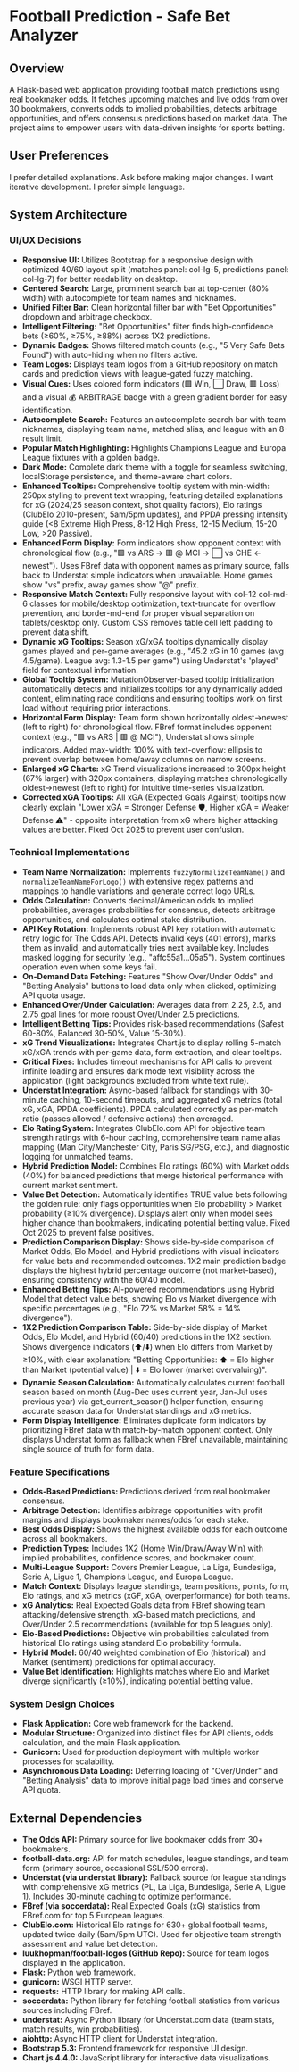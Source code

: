 # Football Prediction - Safe Bet Analyzer

## Overview
A Flask-based web application providing football match predictions using real bookmaker odds. It fetches upcoming matches and live odds from over 30 bookmakers, converts odds to implied probabilities, detects arbitrage opportunities, and offers consensus predictions based on market data. The project aims to empower users with data-driven insights for sports betting.

## User Preferences
I prefer detailed explanations. Ask before making major changes. I want iterative development. I prefer simple language.

## System Architecture

### UI/UX Decisions
- **Responsive UI:** Utilizes Bootstrap for a responsive design with optimized 40/60 layout split (matches panel: col-lg-5, predictions panel: col-lg-7) for better readability on desktop.
- **Centered Search:** Large, prominent search bar at top-center (80% width) with autocomplete for team names and nicknames.
- **Unified Filter Bar:** Clean horizontal filter bar with "Bet Opportunities" dropdown and arbitrage checkbox.
- **Intelligent Filtering:** "Bet Opportunities" filter finds high-confidence bets (≥60%, ≥75%, ≥88%) across 1X2 predictions.
- **Dynamic Badges:** Shows filtered match counts (e.g., "5 Very Safe Bets Found") with auto-hiding when no filters active.
- **Team Logos:** Displays team logos from a GitHub repository on match cards and prediction views with league-gated fuzzy matching.
- **Visual Cues:** Uses colored form indicators (🟩 Win, ⬜ Draw, 🟥 Loss) and a visual 💰 ARBITRAGE badge with a green gradient border for easy identification.
- **Autocomplete Search:** Features an autocomplete search bar with team nicknames, displaying team name, matched alias, and league with an 8-result limit.
- **Popular Match Highlighting:** Highlights Champions League and Europa League fixtures with a golden badge.
- **Dark Mode:** Complete dark theme with a toggle for seamless switching, localStorage persistence, and theme-aware chart colors.
- **Enhanced Tooltips:** Comprehensive tooltip system with min-width: 250px styling to prevent text wrapping, featuring detailed explanations for xG (2024/25 season context, shot quality factors), Elo ratings (ClubElo 2010-present, 5am/5pm updates), and PPDA pressing intensity guide (<8 Extreme High Press, 8-12 High Press, 12-15 Medium, 15-20 Low, >20 Passive).
- **Enhanced Form Display:** Form indicators show opponent context with chronological flow (e.g., "🟩 vs ARS → 🟥 @ MCI → ⬜ vs CHE ← newest"). Uses FBref data with opponent names as primary source, falls back to Understat simple indicators when unavailable. Home games show "vs" prefix, away games show "@" prefix.
- **Responsive Match Context:** Fully responsive layout with col-12 col-md-6 classes for mobile/desktop optimization, text-truncate for overflow prevention, and border-md-end for proper visual separation on tablets/desktop only. Custom CSS removes table cell left padding to prevent data shift.
- **Dynamic xG Tooltips:** Season xG/xGA tooltips dynamically display games played and per-game averages (e.g., "45.2 xG in 10 games (avg 4.5/game). League avg: 1.3-1.5 per game") using Understat's 'played' field for contextual information.
- **Global Tooltip System:** MutationObserver-based tooltip initialization automatically detects and initializes tooltips for any dynamically added content, eliminating race conditions and ensuring tooltips work on first load without requiring prior interactions.
- **Horizontal Form Display:** Team form shown horizontally oldest→newest (left to right) for chronological flow. FBref format includes opponent context (e.g., "🟩 vs ARS | 🟥 @ MCI"), Understat shows simple indicators. Added max-width: 100% with text-overflow: ellipsis to prevent overlap between home/away columns on narrow screens.
- **Enlarged xG Charts:** xG Trend visualizations increased to 300px height (67% larger) with 320px containers, displaying matches chronologically oldest→newest (left to right) for intuitive time-series visualization.
- **Corrected xGA Tooltips:** All xGA (Expected Goals Against) tooltips now clearly explain "Lower xGA = Stronger Defense 🛡️, Higher xGA = Weaker Defense ⚠️" - opposite interpretation from xG where higher attacking values are better. Fixed Oct 2025 to prevent user confusion.

### Technical Implementations
- **Team Name Normalization:** Implements `fuzzyNormalizeTeamName()` and `normalizeTeamNameForLogo()` with extensive regex patterns and mappings to handle variations and generate correct logo URLs.
- **Odds Calculation:** Converts decimal/American odds to implied probabilities, averages probabilities for consensus, detects arbitrage opportunities, and calculates optimal stake distribution.
- **API Key Rotation:** Implements robust API key rotation with automatic retry logic for The Odds API. Detects invalid keys (401 errors), marks them as invalid, and automatically tries next available key. Includes masked logging for security (e.g., "affc55a1...05a5"). System continues operation even when some keys fail.
- **On-Demand Data Fetching:** Features "Show Over/Under Odds" and "Betting Analysis" buttons to load data only when clicked, optimizing API quota usage.
- **Enhanced Over/Under Calculation:** Averages data from 2.25, 2.5, and 2.75 goal lines for more robust Over/Under 2.5 predictions.
- **Intelligent Betting Tips:** Provides risk-based recommendations (Safest 60-80%, Balanced 30-50%, Value 15-30%).
- **xG Trend Visualizations:** Integrates Chart.js to display rolling 5-match xG/xGA trends with per-game data, form extraction, and clear tooltips.
- **Critical Fixes:** Includes timeout mechanisms for API calls to prevent infinite loading and ensures dark mode text visibility across the application (light backgrounds excluded from white text rule).
- **Understat Integration:** Async-based fallback for standings with 30-minute caching, 10-second timeouts, and aggregated xG metrics (total xG, xGA, PPDA coefficients). PPDA calculated correctly as per-match ratio (passes allowed / defensive actions) then averaged.
- **Elo Rating System:** Integrates ClubElo.com API for objective team strength ratings with 6-hour caching, comprehensive team name alias mapping (Man City/Manchester City, Paris SG/PSG, etc.), and diagnostic logging for unmatched teams.
- **Hybrid Prediction Model:** Combines Elo ratings (60%) with Market odds (40%) for balanced predictions that merge historical performance with current market sentiment.
- **Value Bet Detection:** Automatically identifies TRUE value bets following the golden rule: only flags opportunities when Elo probability > Market probability (≥10% divergence). Displays alert only when model sees higher chance than bookmakers, indicating potential betting value. Fixed Oct 2025 to prevent false positives.
- **Prediction Comparison Display:** Shows side-by-side comparison of Market Odds, Elo Model, and Hybrid predictions with visual indicators for value bets and recommended outcomes. 1X2 main prediction badge displays the highest hybrid percentage outcome (not market-based), ensuring consistency with the 60/40 model.
- **Enhanced Betting Tips:** AI-powered recommendations using Hybrid Model that detect value bets, showing Elo vs Market divergence with specific percentages (e.g., "Elo 72% vs Market 58% = 14% divergence").
- **1X2 Prediction Comparison Table:** Side-by-side display of Market Odds, Elo Model, and Hybrid (60/40) predictions in the 1X2 section. Shows divergence indicators (⬆️/⬇️) when Elo differs from Market by ≥10%, with clear explanation: "Betting Opportunities: ⬆️ = Elo higher than Market (potential value) | ⬇️ = Elo lower (market overvaluing)".
- **Dynamic Season Calculation:** Automatically calculates current football season based on month (Aug-Dec uses current year, Jan-Jul uses previous year) via get_current_season() helper function, ensuring accurate season data for Understat standings and xG metrics.
- **Form Display Intelligence:** Eliminates duplicate form indicators by prioritizing FBref data with match-by-match opponent context. Only displays Understat form as fallback when FBref unavailable, maintaining single source of truth for form data.

### Feature Specifications
- **Odds-Based Predictions:** Predictions derived from real bookmaker consensus.
- **Arbitrage Detection:** Identifies arbitrage opportunities with profit margins and displays bookmaker names/odds for each stake.
- **Best Odds Display:** Shows the highest available odds for each outcome across all bookmakers.
- **Prediction Types:** Includes 1X2 (Home Win/Draw/Away Win) with implied probabilities, confidence scores, and bookmaker count.
- **Multi-League Support:** Covers Premier League, La Liga, Bundesliga, Serie A, Ligue 1, Champions League, and Europa League.
- **Match Context:** Displays league standings, team positions, points, form, Elo ratings, and xG metrics (xGF, xGA, overperformance) for both teams.
- **xG Analytics:** Real Expected Goals data from FBref showing team attacking/defensive strength, xG-based match predictions, and Over/Under 2.5 recommendations (available for top 5 leagues only).
- **Elo-Based Predictions:** Objective win probabilities calculated from historical Elo ratings using standard Elo probability formula.
- **Hybrid Model:** 60/40 weighted combination of Elo (historical) and Market (sentiment) predictions for optimal accuracy.
- **Value Bet Identification:** Highlights matches where Elo and Market diverge significantly (≥10%), indicating potential betting value.

### System Design Choices
- **Flask Application:** Core web framework for the backend.
- **Modular Structure:** Organized into distinct files for API clients, odds calculation, and the main Flask application.
- **Gunicorn:** Used for production deployment with multiple worker processes for scalability.
- **Asynchronous Data Loading:** Deferring loading of "Over/Under" and "Betting Analysis" data to improve initial page load times and conserve API quota.

## External Dependencies
- **The Odds API:** Primary source for live bookmaker odds from 30+ bookmakers.
- **football-data.org:** API for match schedules, league standings, and team form (primary source, occasional SSL/500 errors).
- **Understat (via understat library):** Fallback source for league standings with comprehensive xG metrics (PL, La Liga, Bundesliga, Serie A, Ligue 1). Includes 30-minute caching to optimize performance.
- **FBref (via soccerdata):** Real Expected Goals (xG) statistics from FBref.com for top 5 European leagues.
- **ClubElo.com:** Historical Elo ratings for 630+ global football teams, updated twice daily (5am/5pm UTC). Used for objective team strength assessment and value bet detection.
- **luukhopman/football-logos (GitHub Repo):** Source for team logos displayed in the application.
- **Flask:** Python web framework.
- **gunicorn:** WSGI HTTP server.
- **requests:** HTTP library for making API calls.
- **soccerdata:** Python library for fetching football statistics from various sources including FBref.
- **understat:** Async Python library for Understat.com data (team stats, match results, win probabilities).
- **aiohttp:** Async HTTP client for Understat integration.
- **Bootstrap 5.3:** Frontend framework for responsive UI design.
- **Chart.js 4.4.0:** JavaScript library for interactive data visualizations.